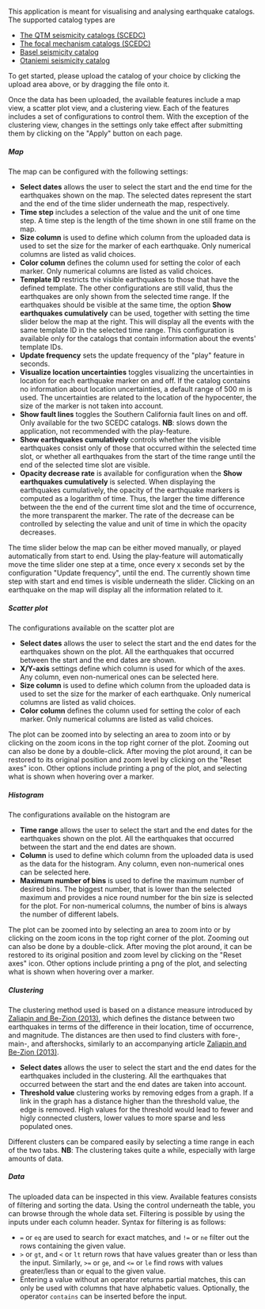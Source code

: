 This application is meant for visualising and analysing earthquake catalogs. The supported catalog types are   
* [The QTM seismicity catalogs (SCEDC)](https://scedc.caltech.edu/research-tools/QTMcatalog.html)
* [The focal mechanism catalogs (SCEDC)](https://scedc.caltech.edu/research-tools/alt-2011-yang-hauksson-shearer.html)
* [Basel seismicity catalog](https://agupubs.onlinelibrary.wiley.com/doi/abs/10.1029/2019JB017468)
* [Otaniemi seismicity catalog](https://advances.sciencemag.org/content/5/5/eaav7224)   

To get started, please upload the catalog of your choice by clicking the upload area above, or by dragging the file onto it.

Once the data has been uploaded, the available features include a map view, a scatter plot view, and a clustering view. Each of the features includes a set of configurations to control them. With the exception of the clustering view, changes in the settings only take effect after submitting them by clicking on the "Apply" button on each page.

##### Map

The map can be configured with the following settings:
*  **Select dates** allows the user to select the start and the end time for the earthquakes shown on the map. The selected dates represent the start and the end of the time slider underneath the map, respectively.
* **Time step** includes a selection of the value and the unit of one time step. A time step is the length of the time shown in one still frame on the map.
* **Size column** is used to define which column from the uploaded data is used to set the size for the marker of each earthquake. Only numerical columns are listed as valid choices.
* **Color column** defines the column used for setting the color of each marker. Only numerical columns are listed as valid choices.
* **Template ID** restricts the visible earthquakes to those that have the defined template. The other configurations are still valid, thus the earthquakes are only shown from the selected time range. If the earthquakes should be visible at the same time, the option **Show earthquakes cumulatively** can be used, together with setting the time slider below the map at the right. This will display all the events with the same template ID in the selected time range. This configuration is available only for the catalogs that contain information about the events' template IDs.
* **Update frequency** sets the update frequency of the "play" feature in seconds.
* **Visualize location uncertainties** toggles visualizing the uncertainties in location for each earthquake marker on and off. If the catalog contains no information about location uncertainties, a default range of 500 m is used. The uncertainties are related to the location of the hypocenter, the size of the marker is not taken into account.
* **Show fault lines** toggles the Southern California fault lines on and off. Only available for the two SCEDC catalogs. **NB**: slows down the application, not recommended with the play-feature.
* **Show earthquakes cumulatively** controls whether the visible earthquakes consist only of those that occurred within the selected time slot, or whether all earthquakes from the start of the time range until the end of the selected time slot are visible.
* **Opacity decrease rate** is available for configuration when the **Show earthquakes cumulatively** is selected. When displaying the earthquakes cumulatively, the opacity of the earthquake markers is computed as a logarithm of time. Thus, the larger the time difference between the the end of the current time slot and the time of occurrence, the more transparent the marker. The rate of the decrease can be controlled by selecting the value and unit of time in which the opacity decreases.

The time slider below the map can be either moved manually, or played automatically from start to end. Using the play-feature will automatically move the time slider one step at a time, once every x seconds set by the configuration "Update frequency", until the end. The currently shown time step with start and end times is visible underneath the slider. Clicking on an earthquake on the map will display all the information related to it.

##### Scatter plot

The configurations available on the scatter plot are
*  **Select dates** allows the user to select the start and the end dates for the earthquakes shown on the plot. All the earthquakes that occurred between the start and the end dates are shown.
* **X/Y-axis** settings define which column is used for which of the axes. Any column, even non-numerical ones can be selected here.
* **Size column** is used to define which column from the uploaded data is used to set the size for the marker of each earthquake. Only numerical columns are listed as valid choices.
* **Color column** defines the column used for setting the color of each marker. Only numerical columns are listed as valid choices.

The plot can be zoomed into by selecting an area to zoom into or by clicking on the zoom icons in the top right corner of the plot. Zooming out can also be done by a double-click. After moving the plot around, it can be restored to its original position and zoom level by clicking on the "Reset axes" icon. Other options include printing a png of the plot, and selecting what is shown when hovering over a marker.

##### Histogram

The configurations available on the histogram are
*  **Time range** allows the user to select the start and the end dates for the earthquakes shown on the plot. All the earthquakes that occurred between the start and the end dates are shown.
* **Column** is used to define which column from the uploaded data is used as the data for the histogram. Any column, even non-numerical ones can be selected here.
* **Maximum number of bins** is used to define the maximum number of desired bins. The biggest number, that is lower than the selected maximum and provides a nice round number for the bin size is selected for the plot. For non-numerical columns, the number of bins is always the number of different labels.

The plot can be zoomed into by selecting an area to zoom into or by clicking on the zoom icons in the top right corner of the plot. Zooming out can also be done by a double-click. After moving the plot around, it can be restored to its original position and zoom level by clicking on the "Reset axes" icon. Other options include printing a png of the plot, and selecting what is shown when hovering over a marker.

##### Clustering

The clustering method used is based on a distance measure introduced by [Zaliapin and Be-Zion (2013)](https://agupubs.onlinelibrary.wiley.com/doi/pdf/10.1002/jgrb.50179), which defines the distance between two earthquakes in terms of the difference in their location, time of occurrence, and magnitude. The distances are then used to find clusters with fore-, main-, and aftershocks, similarly to an accompanying article [Zaliapin and Be-Zion (2013)](https://agupubs.onlinelibrary.wiley.com/doi/epdf/10.1002/jgrb.50178).

*  **Select dates** allows the user to select the start and the end dates for the earthquakes included in the clustering. All the earthquakes that occurred between the start and the end dates are taken into account.
* **Threshold value** clustering works by removing edges from a graph. If a link in the graph has a distance higher than the threshold value, the edge is removed. High values for the threshold would lead to fewer and higly connected clusters, lower values to more sparse and less populated ones. 


Different clusters can be compared easily by selecting a time range in each of the two tabs. **NB**: The clustering takes quite a while, especially with large amounts of data.

##### Data

The uploaded data can be inspected in this view. Available features consists of filtering and sorting the data. Using the control underneath the table, you can browse through the whole data set. Filtering is possible by using the inputs under each column header. Syntax for filtering is as follows:
* `=` or `eq` are used to search for exact matches, and `!=` or `ne` filter out the rows containing the given value.
* `>` or `gt`, and `<` or `lt` return rows that have values greater than or less than the input. Similarly, `>=` or `ge`, and `<=` or `le` find rows with values greater/less than or equal to the given value.
* Entering a value without an operator returns partial matches, this can only be used with columns that have alphabetic values. Optionally, the operator `contains` can be inserted before the input.
